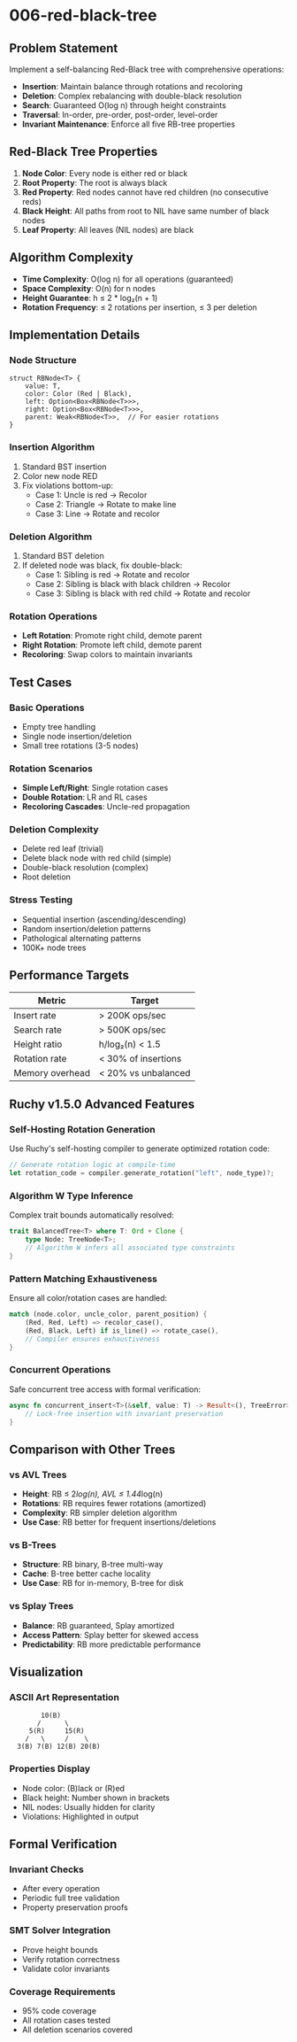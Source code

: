 # 006-red-black-tree

## Problem Statement

Implement a self-balancing Red-Black tree with comprehensive operations:
- **Insertion**: Maintain balance through rotations and recoloring
- **Deletion**: Complex rebalancing with double-black resolution
- **Search**: Guaranteed O(log n) through height constraints
- **Traversal**: In-order, pre-order, post-order, level-order
- **Invariant Maintenance**: Enforce all five RB-tree properties

## Red-Black Tree Properties

1. **Node Color**: Every node is either red or black
2. **Root Property**: The root is always black
3. **Red Property**: Red nodes cannot have red children (no consecutive reds)
4. **Black Height**: All paths from root to NIL have same number of black nodes
5. **Leaf Property**: All leaves (NIL nodes) are black

## Algorithm Complexity

- **Time Complexity**: O(log n) for all operations (guaranteed)
- **Space Complexity**: O(n) for n nodes
- **Height Guarantee**: h ≤ 2 * log₂(n + 1)
- **Rotation Frequency**: ≤ 2 rotations per insertion, ≤ 3 per deletion

## Implementation Details

### Node Structure
```
struct RBNode<T> {
    value: T,
    color: Color (Red | Black),
    left: Option<Box<RBNode<T>>>,
    right: Option<Box<RBNode<T>>>,
    parent: Weak<RBNode<T>>,  // For easier rotations
}
```

### Insertion Algorithm
1. Standard BST insertion
2. Color new node RED
3. Fix violations bottom-up:
   - Case 1: Uncle is red → Recolor
   - Case 2: Triangle → Rotate to make line
   - Case 3: Line → Rotate and recolor

### Deletion Algorithm
1. Standard BST deletion
2. If deleted node was black, fix double-black:
   - Case 1: Sibling is red → Rotate and recolor
   - Case 2: Sibling is black with black children → Recolor
   - Case 3: Sibling is black with red child → Rotate and recolor

### Rotation Operations
- **Left Rotation**: Promote right child, demote parent
- **Right Rotation**: Promote left child, demote parent
- **Recoloring**: Swap colors to maintain invariants

## Test Cases

### Basic Operations
- Empty tree handling
- Single node insertion/deletion
- Small tree rotations (3-5 nodes)

### Rotation Scenarios
- **Simple Left/Right**: Single rotation cases
- **Double Rotation**: LR and RL cases
- **Recoloring Cascades**: Uncle-red propagation

### Deletion Complexity
- Delete red leaf (trivial)
- Delete black node with red child (simple)
- Double-black resolution (complex)
- Root deletion

### Stress Testing
- Sequential insertion (ascending/descending)
- Random insertion/deletion patterns
- Pathological alternating patterns
- 100K+ node trees

## Performance Targets

| Metric | Target |
|--------|---------|
| Insert rate | > 200K ops/sec |
| Search rate | > 500K ops/sec |
| Height ratio | h/log₂(n) < 1.5 |
| Rotation rate | < 30% of insertions |
| Memory overhead | < 20% vs unbalanced |

## Ruchy v1.5.0 Advanced Features

### Self-Hosting Rotation Generation
Use Ruchy's self-hosting compiler to generate optimized rotation code:
```rust
// Generate rotation logic at compile-time
let rotation_code = compiler.generate_rotation("left", node_type)?;
```

### Algorithm W Type Inference
Complex trait bounds automatically resolved:
```rust
trait BalancedTree<T> where T: Ord + Clone {
    type Node: TreeNode<T>;
    // Algorithm W infers all associated type constraints
}
```

### Pattern Matching Exhaustiveness
Ensure all color/rotation cases are handled:
```rust
match (node.color, uncle_color, parent_position) {
    (Red, Red, Left) => recolor_case(),
    (Red, Black, Left) if is_line() => rotate_case(),
    // Compiler ensures exhaustiveness
}
```

### Concurrent Operations
Safe concurrent tree access with formal verification:
```rust
async fn concurrent_insert<T>(&self, value: T) -> Result<(), TreeError> {
    // Lock-free insertion with invariant preservation
}
```

## Comparison with Other Trees

### vs AVL Trees
- **Height**: RB ≤ 2*log(n), AVL ≤ 1.44*log(n)
- **Rotations**: RB requires fewer rotations (amortized)
- **Complexity**: RB simpler deletion algorithm
- **Use Case**: RB better for frequent insertions/deletions

### vs B-Trees
- **Structure**: RB binary, B-tree multi-way
- **Cache**: B-tree better cache locality
- **Use Case**: RB for in-memory, B-tree for disk

### vs Splay Trees
- **Balance**: RB guaranteed, Splay amortized
- **Access Pattern**: Splay better for skewed access
- **Predictability**: RB more predictable performance

## Visualization

### ASCII Art Representation
```
        10(B)
       /      \
     5(R)     15(R)
    /   \     /    \
  3(B) 7(B) 12(B) 20(B)
```

### Properties Display
- Node color: (B)lack or (R)ed
- Black height: Number shown in brackets
- NIL nodes: Usually hidden for clarity
- Violations: Highlighted in output

## Formal Verification

### Invariant Checks
- After every operation
- Periodic full tree validation
- Property preservation proofs

### SMT Solver Integration
- Prove height bounds
- Verify rotation correctness
- Validate color invariants

### Coverage Requirements
- 95% code coverage
- All rotation cases tested
- All deletion scenarios covered
